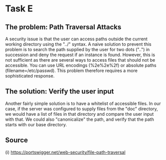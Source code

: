 # Task E

## The problem: Path Traversal Attacks
A security issue is that the user can access paths outside the current working directory using the "../" syntax. A naive solution to prevent this problem is to search the path supplied by the user for two dots ("..") in succession and deny the request if an instance is found. However, this is not sufficient as there are several ways to access files that should not be accessible. You can use URL encodings (%2e%2e%2f) or absolute paths (filename=/etc/passwd). This problem therefore requires a more sophisticated response. 

## The solution: Verify the user input
Another fairly simple solution is to have a whitelist of accessible files. In our case, if the server was configured to supply files from the "doc" directory, we would have a list of files in that directory and compare the user input with that. We could also "canonicalize" the path, and verify that the path starts with our base directory.

## Source
(i) https://portswigger.net/web-security/file-path-traversal